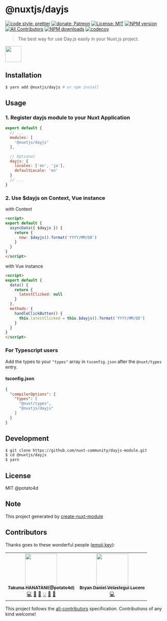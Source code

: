 # @nuxtjs/dayjs

[![code style: prettier](https://img.shields.io/badge/code_style-prettier-ff69b4.svg?style=flat-square)](https://github.com/prettier/prettier)
[![donate: Patreon](https://img.shields.io/badge/donate-patreon-orange.svg?style=flat-square)](https://www.patreon.com/potato4d)
[![License: MIT](https://img.shields.io/badge/License-MIT-blue.svg?style=flat-square)](https://opensource.org/licenses/MIT)
[![NPM version](https://img.shields.io/npm/v/@nuxtjs/dayjs.svg?style=flat-square)](https://npmjs.com/package/@nuxtjs/dayjs)
[![All Contributors](https://img.shields.io/badge/all_contributors-1-orange.svg?style=flat-square)](#contributors)
[![NPM downloads](https://img.shields.io/npm/dm/@nuxtjs/dayjs.svg?style=flat)](https://npmjs.com/package/@nuxtjs/dayjs)
[![codecov](https://codecov.io/gh/nuxt-community/dayjs-module/branch/master/graph/badge.svg)](https://codecov.io/gh/nuxt-community/dayjs-module)

> The best way for use Day.js easily in your Nuxt.js project.

<a href="https://patreon.com/potato4d">
  <img src="https://c5.patreon.com/external/logo/become_a_patron_button@2x.png" height="50">
</a>

## Installation

```bash
$ yarn add @nuxtjs/dayjs # or npm install
```

## Usage

### 1. Register dayjs module to your Nuxt Application

```js
export default {
  // ...
  modules: [
    '@nuxtjs/dayjs'
  ],

  // Optional
  dayjs: {
    locales: ['en', 'ja'],
    defaultLocale: 'en'
  }
  // ...
}
```

### 2. Use $dayjs on Context, Vue instance

with Context

```html
<script>
export default {
  asyncData({ $dayjs }) {
    return {
      now: $dayjs().format('YYYY/MM/DD')
    }
  }
}
</script>
```

with Vue instance

```html
<script>
export default {
  data() {
    return {
      latestClicked: null
    }
  },
  methods: {
    handleClickButton() {
      this.latestClicked = this.$dayjs().format('YYYY/MM/DD')
    }
  }
}
</script>
```

### For Typescript users

Add the types to your `"types"` array in `tsconfig.json` after the `@nuxt/types` entry.

#### tsconfig.json

```json
{
  "compilerOptions": {
    "types": [
      "@nuxt/types",
      "@nuxtjs/dayjs"
    ]
  }
}
```

## Development

```bash
$ git clone https://github.com/nuxt-community/dayjs-module.git
$ cd @nuxtjs/dayjs
$ yarn
```

## License

MIT @potato4d

## Note

This project generated by [create-nuxt-module](https://github.com/potato4d/create-nuxt-module)

## Contributors

Thanks goes to these wonderful people ([emoji key](https://allcontributors.org/docs/en/emoji-key)):

<!-- ALL-CONTRIBUTORS-LIST:START - Do not remove or modify this section -->
<!-- prettier-ignore-start -->
<!-- markdownlint-disable -->
<table>
  <tr>
    <td align="center"><a href="https://potato4d.me"><img src="https://github.com/potato4d.png" width="100px;" alt=""/><br /><sub><b>Takuma HANATANI(@potato4d)</b></sub></a><br /><a href="https://github.com/nuxt-community/dayjs-module/commits?author=potato4d" title="Code">💻</a> <a href="https://github.com/nuxt-community/dayjs-module/issues?q=author%3Apotato4d" title="Bug reports">🐛</a> <a href="https://github.com/nuxt-community/dayjs-module/commits?author=potato4d" title="Documentation">📖</a> <a href="#example-potato4d" title="Examples">💡</a> <a href="#question-potato4d" title="Answering Questions">💬</a> <a href="https://github.com/nuxt-community/dayjs-module/pulls?q=is%3Apr+reviewed-by%3Apotato4d" title="Reviewed Pull Requests">👀</a></td>
    <td align="center"><a href="https://github.com/bvelastegui"><img src="https://avatars2.githubusercontent.com/u/16880910?v=4" width="100px;" alt=""/><br /><sub><b>Bryan Daniel Velastegui Lucero</b></sub></a><br /><a href="https://github.com/nuxt-community/dayjs-module/commits?author=bvelastegui" title="Code">💻</a></td>
  </tr>
</table>

<!-- markdownlint-enable -->
<!-- prettier-ignore-end -->
<!-- ALL-CONTRIBUTORS-LIST:END -->

This project follows the [all-contributors](https://github.com/all-contributors/all-contributors) specification. Contributions of any kind welcome!
